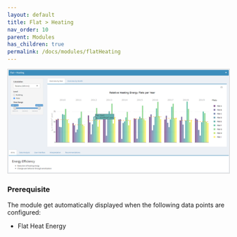 ```yaml
---
layout: default
title: Flat > Heating
nav_order: 10
parent: Modules
has_children: true
permalink: /docs/modules/flatHeating
---
```


<img src="https://raw.githubusercontent.com/hslu-ige-laes/lcm/master/docs/assets/images/flatHeating_00.PNG" style="border:1px solid lightgrey"/>

### Prerequisite
The module get automatically displayed when the following data points are configured:
- Flat Heat Energy